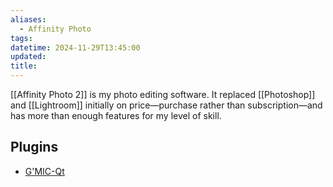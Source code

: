 ```yaml
---
aliases:
  - Affinity Photo
tags: 
datetime: 2024-11-29T13:45:00
updated: 
title:
---
```

[[Affinity Photo 2]] is my photo editing software. It replaced [[Photoshop]] and [[Lightroom]] initially on price—purchase rather than subscription—and has more than enough features for my level of skill.
## Plugins
- [G'MIC-Qt](https://gmic.eu)